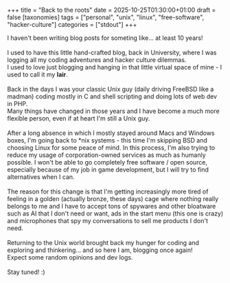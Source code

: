 +++
title = "Back to the roots"
date = 2025-10-25T01:30:00+01:00
draft = false
[taxonomies]
tags = ["personal", "unix", "linux", "free-software", "hacker-culture"]
categories = ["stdout"]
+++

I haven't been writing blog posts for someting like... at least 10 years!<br>
<br>
I used to have this little hand-crafted blog, back in University, where I was logging all my coding adventures and hacker culture dilemmas.<br>
I used to love just blogging and hanging in that little virtual space of mine - I used to call it my **lair**.<br>
<br>
Back in the days I was your classic Unix guy (daily driving FreeBSD like a madman) coding mostly in C and shell scripting and doing lots of web dev in PHP.<br>
Many things have changed in those years and I have become a much more flexible person, even if at heart I'm still a Unix guy.<br>
<br>
After a long absence in which I mostly stayed around Macs and Windows boxes, I'm going back to *nix systems - this time I'm skipping BSD and choosing Linux for some peace of mind. In this process, I'm also trying to reduce my usage of corporation-owned services as much as humanly possible. I won't be able to go completely free software / open source, especially because of my job in game development, but I will try to find alternatives when I can.<br>
<br>
The reason for this change is that I'm getting increasingly more tired of feeling in a golden (actually bronze, these days) cage where nothing really belongs to me and I have to accept tons of spywares and other bloatware such as AI that I don't need or want, ads in the start menu (this one is crazy) and microphones that spy my conversations to sell me products I don't need.<br> 
<br>
Returning to the Unix world brought back my hunger for coding and exploring and thinkering... and so here I am, blogging once again!<br>
Expect some random opinions and dev logs.<br>
<br>
Stay tuned! :)
